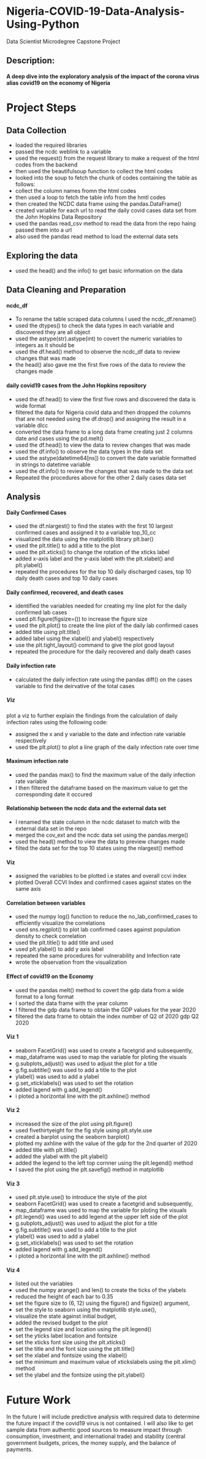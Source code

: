 # Nigeria-COVID-19-Data-Analysis-Using-Python
Data Scientist Microdegree Capstone Project

## Description:

#### A deep dive into the exploratory analysis of the impact of the corona virus alias covid19 on the economy of Nigeria

# Project Steps

## Data Collection
- loaded the required libraries
- passed the ncdc weblink to a variable
- used the request() from the request library to make a request of the html codes from the backend
- then used the beautifulsoup function to collect the html codes
- looked into the soup to fetch the chunk of codes containing the table as follows:
- collect the column names fromn the html codes
- then used a loop to fetch the table info from the hmtl codes
- then created the NCDC data frame using the pandas.DataFrame()
- created variable for each url to read the daily covid cases data set from the John Hopkins Data Repository
- used the pandas read_csv method to read the data from the repo haing passed them into a url
- also used the pandas read method to load the external data sets

## Exploring the data
- used the head() and the info() to get basic information on the data

## Data Cleaning and Preparation
#### ncdc_df
- To rename the table scraped data columns I used the ncdc_df.rename()
- used the dtypes() to check the data types in each variable and discovered they are all object
- used the astype(str).astype(int) to covert the numeric variables to integers as it should be
- used the df.head() method to observe the ncdc_df data to review changes that was made
- the head() also gave me the first five rows of the data to review the changes made
#### daily covid19 cases from the John Hopkins repository
- used the df.head() to view the first five rows and discovered the data is wide format
- filtered the data for Nigeria covid data and then dropped the columns that are not needed using the df.drop() and assigning the result in a variable dlcc
- converted the data frame to a long data frame creating just 2 columns date and cases using the pd.melt()
- used the df.head() to view the data to review changes that was made
- used the df.info() to observe the data types in the data set
- used the astype(datetime64[ns]) to convert the date variable formatted in strings to datetime variable
- used the df.info() to review the changes that was made to the data set
- Repeated the procedures above for the other 2 daily cases data set
## Analysis

#### Daily Confirmed Cases
- used the df.nlargest() to find the states with the first 10 largest confirmed cases and assigned it to a variable top_10_cc
- visualized the data using the matplotlib library plt.bar()
- used the plt.title() to add a title to the plot
- used the plt.xticks() to change the rotation of the xticks label
- added x-axis label and the y-axis label with the plt.xlabel() and plt.ylabel() 
- repeated the procedures for the top 10 daily discharged cases, top 10 daily death cases and top 10 daily cases

#### Daily confirmed, recovered, and death cases
- identified the variables needed for creating my line plot for the daily confirmed lab cases
- used plt.figure(figsize=()) to increase the figure size
- used the plt.plot() to create the line plot of the daily lab confirmed cases
- added title using plt.title()
- added label using the xlabel() and ylabel() respectively
- use the plt.tight_layout() command to give the plot good layout
- repeated the procedure for the daily recovered and daily death cases

#### Daily infection rate
- calculated the daily infection rate using the pandas diff() on the cases variable to find the deirvative of the total cases
##### Viz
plot a viz to further explain the findings from the calculation of daily infection rates using the following code:
- assigned the x and y variable to the date and infection rate variable respectively
- used tbe plt.plot() to plot a line graph of the daily infection rate over time

#### Maximum infection rate
- used the pandas max() to find the maximum value of the daily infection rate variable
- I then filtered the dataframe based on the maximum value to get the corresponding date it occured

#### Relationship between the ncdc data and the external data set
- I renamed the state column in the ncdc dataset to match witb the external data set in the repo
- merged the cov_ext and the ncdc data set using the pandas.merge()
- used the head() method to view the data to preview changes made
- filted the data set for the top 10 states using the nlargest() method
#### Viz
- assigned the variables to be plotted i.e states and overall ccvi index
- plotted Overall CCVI Index and confirmed cases against states on the same axis

#### Correlation between variables
- used the numpy log() function to reduce the no_lab_confirmed_cases to efficiently visualize the correlations
- used sns.regplot() to plot lab confirmed cases against population density to check correlation
- used the plt.title() to add title and used 
- used plt.ylabel() to add y axis label
- repeated the same procedures for vulnerability and Infection rate
- wrote the observation from the visualization

#### Effect of covid19 on the Economy
- used the pandas melt() method to covert the gdp data from a wide format to a long format
- I sorted the data frame with the year column
- I filtered the gdp data frame to obtain the GDP values for the year 2020
- filtered the data frame to obtain the index number of Q2 of 2020 gdp Q2 2020

#### Viz 1
- seaborn FacetGrid() was used to create a facetgrid and subsequently,
- map_dataframe was used to map the variable for ploting the visuals
- g.subplots_adjust() was used to adjust the plot for a title
- g.fig.subtitle() was used to add a title to the plot
- ylabel() was used to add a ylabel 
- g.set_xticklabels() was used to set the rotation
- added lagend with g.add_legend()
- i ploted a horizontal line with the plt.axhline() method

#### Viz 2
- increased the size of the plot using plt.figure()
- used fivethirtyeight for the fig style using plt.style.use
- created a barplot using the seaborn barplot()
- plotted my axhline with the value of the gdp for the 2nd quarter of 2020
- added title with plt.title()
- added the ylabel with the plt.ylabel()
- added the legend to the left top cornner using the plt.legend() method
- I saved the plot using the plt.savefig() method in matplotlib

#### Viz 3
- used plt.style.use() to introduce the style of the plot
- seaborn FacetGrid() was used to create a facetgrid and subsequently,
- map_dataframe was used to map the variable for ploting the visuals
- plt.legend() was used to add legend at the upper left side of the plot
- g.subplots_adjust() was used to adjust the plot for a title
- g.fig.subtitle() was used to add a title to the plot
- ylabel() was used to add a ylabel 
- g.set_xticklabels() was used to set the rotation
- added lagend with g.add_legend()
- i ploted a horizontal line with the plt.axhline() method

#### Viz 4
- listed out the variables
- used the numpy arange() and len() to create the ticks of the ylabels
- reduced the height of each bar to 0.35
- set the figure size to (6, 12) using the figure() and figsize() argument,
- set the style to seaborn using the matplotlib style.use(),
- visualize the state against initial budget,
- added the revised budget to the plot
- set the legend size and location using the plt.legend()
- set the yticks label location and fontsize
- set the xticks font size using the plt.xticks()
- set the title and the font size using the plt.title()
- set the xlabel and fontsize using the xlabel()
- set the minimum and maximum value of xtickslabels using the plt.xlim() method
- set the ylabel and the fontsize using the plt.ylabel()

# Future Work

In the future I will include predictive analysis with required data to determine the future impact if the covid19 virus is not contained. I will also like to get sample data from authentic good sources to measure impact through consumption, investment, and international trade) and stability (central government budgets, prices, the money supply, and the balance of payments.

